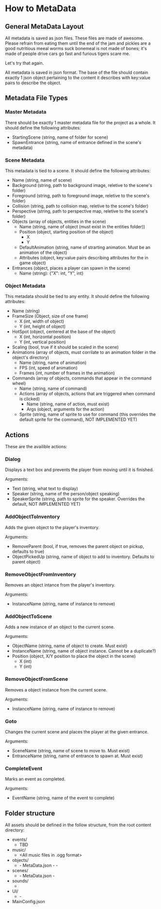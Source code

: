 # How to MetaData #

## General MetaData Layout

All metadata is saved as json files. These files are made of awesome. Please refrain from eating them until the end of the jam and pickles are a good nutritious meeal worms suck bonemeal is not made of bones; it's made of people drive cars go fast and furious tigers scare me.

Let's try that again.

All metadata is saved in json format. The base of the file should contain exactly 1 json object pertaining to the content it describes with key:value pairs to describe the object.

## Metadata File Types ##

### Master Metadata ###
There should be exactly 1 master metadata file for the project as a whole. It should define the following attributes:

- StartingScene (string, name of folder for scene)
- SpawnEntrance (string, name of entrance defined in the scene's metadata)

### Scene Metadata ###
This metadata is tied to a scene. It should define the following attributes:

- Name (string, name of scene)
- Background (string, path to background image, reletive to the scene's folder)
- Foreground (string, path to foreground image, reletive to the scene's folder)
- Collision (string, path to collision map, reletive to the scene's folder)
- Perspective (string, path to perspective map, reletive to the scene's folder)
- Objects (array of objects, entities in the scene)
    - Name (string, name of object (must exist in the entities folder))
    - Position (object, starting position of the object)
        - X
        - Y
    - DefaultAnimation (string, name of strarting animation. Must be an animation of the object)
    - Attributes (object, key:value pairs describing attributes for the in game object)
- Entrances (object, places a player can spawn in the scene)
    - Name (string): {"X": int, "Y", int}

### Object Metadata ###
This metadata should be tied to any entity. It should define the following attributes:

- Name (string)
- FrameSize (Object, size of one frame)
    - X (int, width of object)
    - Y (int, height of object)
- HotSpot (object, centered at the base of the object)
    - X (int, horizontal position)
    - Y (int, vertical position)
- Scaling (bool, true if it should be scaled in the scene)
- Animations (array of objects, must corrilate to an animation folder in the object's directory)
    - Name (string, name of animation)
    - FPS (int, speed of animation)
    - Frames (int, number of frames in the animation)
- Commands (array of objects, commands that appear in the command wheel)
    - Name (string, name of command)
    - Actions (array of objects, actions that are triggered when command is clicked)
        - Name (string, name of action, must exist)
        - Args (object, arguments for the action)
    - Sprite (string, name of sprite to use for command (this overrides the default sprite for the command), NOT IMPLEMENTED YET)


## Actions ##
These are the availible actions:

### Dialog ###
Displays a text box and prevents the player from moving until it is finished.

Arguments:

- Text (string, what text to display)
- Speaker (string, name of the person/object speaking)
- SpeakerSprite (string, path to sprite for the speaker. Overrides the default, NOT IMPLEMENTED YET)

### AddObjectToInventory ###
Adds the given object to the player's inventory.

Arguments:

- RemoveParent (bool, if true, removes the parent object on pickup, defaults to true)
- ObjectPickedUp (string, name of object to add to inventory. Defaults to parent object)

### RemoveObjectFromInventory ###
Removes an object intance from the player's inventory.

Arguments:

- InstanceName (string, name of instance to remove)

### AddObjectToScene ###
Adds a new instance of an object to the current scene.

Arguments:

- ObjectName (string, name of object to create. Must exist)
- InstanceName (string, name of object instance. Cannot be a duplicate?)
- Position (object, X/Y position to place the object in the scene)
    - X (int)
    - Y (int)

### RemoveObjectFromScene ###
Removes a object instance from the current scene.

Arguments:

- InstanceName (string, name of instance to remove)

### Goto ###
Changes the current scene and places the player at the given entrance.

Arguments:

- SceneName (string, name of scene to move to. Must exist)
- EntranceName (string, name of entrance to spawn at. Must exist)

### CompleteEvent ###
Marks an event as completed.

Arguments:

- EventName (string, name of the event to complete)

## Folder structure ##
All assets should be defined in the follow structure, from the root content directory:

- events/
    - TBD
- music/
    - <All music files in .ogg format>
- objects/
    - <All game object folders>
        - MetaData.json
        - <Folders for each of the object's animations>
            - <Each frame of the animation named by number>
- scenes/
    - <All scene folders>
        - MetaData.json
        - <All files/folders used in the scene's metadata> 
- sounds/
    - <All sound effect files>
- UI/
    - <All folders for UI elements>
        - <All assets for the this UI element>
- MainConfig.json